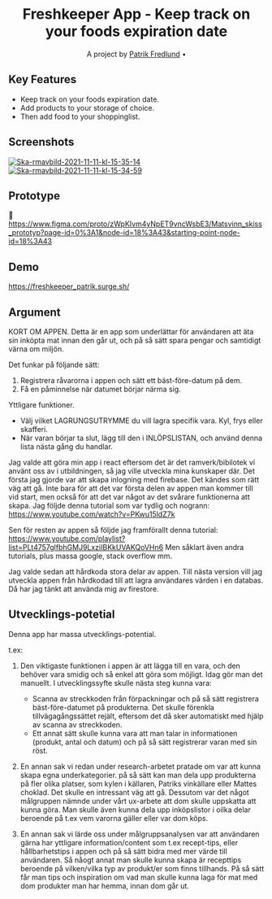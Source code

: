 <h1 align="center">  Freshkeeper App - Keep track on your foods expiration date </h1>

<p align="center"> A project by <a href="https://github.com/patrik-fredlund">Patrik Fredlund</a> •
</p>

## Key Features
 
- Keep track on your foods expiration date.
- Add products to your storage of choice.
- Then add food to your shoppinglist.

## Screenshots
<a href="https://ibb.co/mc59Wnv"><img src="https://i.ibb.co/mc59Wnv/Ska-rmavbild-2021-11-11-kl-15-35-14.png" alt="Ska-rmavbild-2021-11-11-kl-15-35-14" border="0"></a> <a href="https://ibb.co/NS7Gq5X"><img src="https://i.ibb.co/NS7Gq5X/Ska-rmavbild-2021-11-11-kl-15-34-59.png" alt="Ska-rmavbild-2021-11-11-kl-15-34-59" border="0"></a>

## Prototype
:link: https://www.figma.com/proto/zWpKIvm4yNpET9vncWsbE3/Matsvinn_skiss_prototyp?page-id=0%3A1&node-id=18%3A43&starting-point-node-id=18%3A43

## Demo
https://freshkeeper_patrik.surge.sh/



## Argument

KORT OM APPEN.
Detta är en app som underlättar för användaren att äta sin inköpta mat innan den går ut,
och på så sätt spara pengar och samtidigt värna om miljön.

Det funkar på följande sätt:

1. Registrera råvarorna i appen och sätt ett bäst-före-datum på dem.
2. Få en påminnelse när datumet börjar närma sig.

Yttligare funktioner.

- Välj vilket LAGRUNGSUTRYMME du vill lagra specifik vara. Kyl, frys eller skafferi.
- När varan börjar ta slut, lägg till den i INLÖPSLISTAN, och använd denna lista nästa gång du handlar.

Jag valde att göra min app i react eftersom det är det ramverk/bibilotek vi använt oss av i utbildningen, så jag ville utveckla mina kunskaper där.
Det första jag gjorde var att skapa inlogning med firebase.
Det kändes som rätt väg att gå. Inte bara för att det var första delen av appen man kommer till vid start, men också för att det var något av det svårare funktionerna att skapa.
Jag följde denna tutorial som var tydlig och nogrann:
https://www.youtube.com/watch?v=PKwu15ldZ7k

Sen för resten av appen så följde jag framförallt denna tutorial:
https://www.youtube.com/playlist?list=PLt4757glfbhGMJ9LxziIBKkUVAKQoVHn6
Men såklart även andra tutorials, plus massa google, stack overflow mm.

Jag valde sedan att hårdkoda stora delar av appen.
Till nästa version vill jag utveckla appen från hårdkodad till att lagra användares värden i en databas. Då har jag tänkt att använda mig av firestore.

## Utvecklings-potetial

Denna app har massa utvecklings-potential.

t.ex:

1.  Den viktigaste funktionen i appen är att lägga till en vara, och den behöver vara smidig och så enkel att göra som möjligt.
    Idag gör man det manuellt.
    I utvecklingssyfte skulle nästa steg kunna vara:
    - Scanna av streckkoden från förpackningar och på så sätt registrera bäst-före-datumet på produkterna. Det skulle förenkla tillvägagångssättet rejält, eftersom det då sker automatiskt med hjälp av scanna av streckkoden.
    - Ett annat sätt skulle kunna vara att man talar in informationen (produkt, antal och datum) och på så sätt registrerar varan med sin röst.

2.  En annan sak vi redan under research-arbetet pratade om var att kunna skapa egna underkategorier.
    på så sätt kan man dela upp produkterna på fler olika platser, som kylen i källaren, Patriks vinkällare eller Mattes choklad.
    Det skulle en intressant väg att gå.
    Dessutom var det något målgruppen nämnde under vårt ux-arbete att dom skulle uppskatta att kunna göra.
    Man skulle även kunna dela upp inköpslistor i oilka delar beroende på t.ex vem varorna gäller eller var dom köps.

3. En annan sak vi lärde oss under målgruppsanalysen var att användaren gärna har yttligare information/content som t.ex recept-tips, eller hållbarhetstips i appen och på så sätt bidra med mer värde till användaren. Så nåogt annat man skulle kunna skapa är recepttips beroende på vilken/vilka typ av produkt/er som finns tillhands. På så sätt får man tips och inspiration om vad man skulle kunna laga för mat med dom produkter man har hemma, innan dom går ut.



